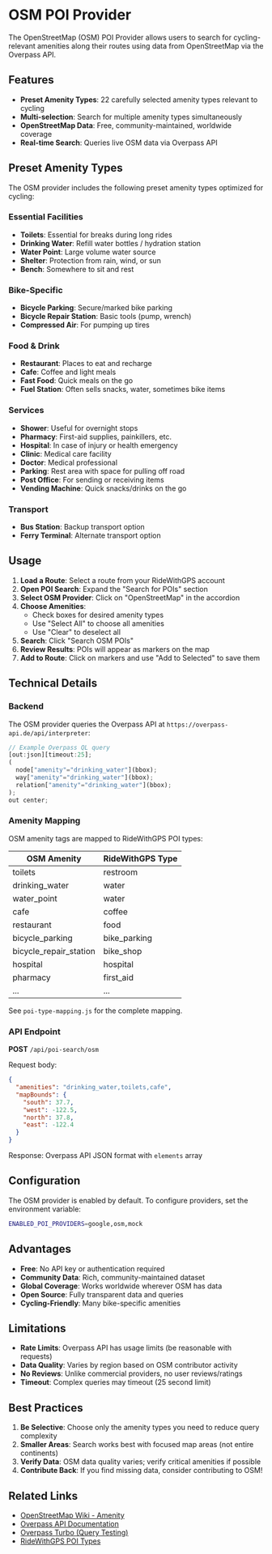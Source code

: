 # OSM POI Provider

The OpenStreetMap (OSM) POI Provider allows users to search for cycling-relevant amenities along their routes using data from OpenStreetMap via the Overpass API.

## Features

- **Preset Amenity Types**: 22 carefully selected amenity types relevant to cycling
- **Multi-selection**: Search for multiple amenity types simultaneously
- **OpenStreetMap Data**: Free, community-maintained, worldwide coverage
- **Real-time Search**: Queries live OSM data via Overpass API

## Preset Amenity Types

The OSM provider includes the following preset amenity types optimized for cycling:

### Essential Facilities
- **Toilets**: Essential for breaks during long rides
- **Drinking Water**: Refill water bottles / hydration station
- **Water Point**: Large volume water source
- **Shelter**: Protection from rain, wind, or sun
- **Bench**: Somewhere to sit and rest

### Bike-Specific
- **Bicycle Parking**: Secure/marked bike parking
- **Bicycle Repair Station**: Basic tools (pump, wrench)
- **Compressed Air**: For pumping up tires

### Food & Drink
- **Restaurant**: Places to eat and recharge
- **Cafe**: Coffee and light meals
- **Fast Food**: Quick meals on the go
- **Fuel Station**: Often sells snacks, water, sometimes bike items

### Services
- **Shower**: Useful for overnight stops
- **Pharmacy**: First-aid supplies, painkillers, etc.
- **Hospital**: In case of injury or health emergency
- **Clinic**: Medical care facility
- **Doctor**: Medical professional
- **Parking**: Rest area with space for pulling off road
- **Post Office**: For sending or receiving items
- **Vending Machine**: Quick snacks/drinks on the go

### Transport
- **Bus Station**: Backup transport option
- **Ferry Terminal**: Alternate transport option

## Usage

1. **Load a Route**: Select a route from your RideWithGPS account
2. **Open POI Search**: Expand the "Search for POIs" section
3. **Select OSM Provider**: Click on "OpenStreetMap" in the accordion
4. **Choose Amenities**: 
   - Check boxes for desired amenity types
   - Use "Select All" to choose all amenities
   - Use "Clear" to deselect all
5. **Search**: Click "Search OSM POIs"
6. **Review Results**: POIs will appear as markers on the map
7. **Add to Route**: Click on markers and use "Add to Selected" to save them

## Technical Details

### Backend

The OSM provider queries the Overpass API at `https://overpass-api.de/api/interpreter`:

```javascript
// Example Overpass QL query
[out:json][timeout:25];
(
  node["amenity"="drinking_water"](bbox);
  way["amenity"="drinking_water"](bbox);
  relation["amenity"="drinking_water"](bbox);
);
out center;
```

### Amenity Mapping

OSM amenity tags are mapped to RideWithGPS POI types:

| OSM Amenity | RideWithGPS Type |
|-------------|------------------|
| toilets | restroom |
| drinking_water | water |
| water_point | water |
| cafe | coffee |
| restaurant | food |
| bicycle_parking | bike_parking |
| bicycle_repair_station | bike_shop |
| hospital | hospital |
| pharmacy | first_aid |
| ... | ... |

See `poi-type-mapping.js` for the complete mapping.

### API Endpoint

**POST** `/api/poi-search/osm`

Request body:
```json
{
  "amenities": "drinking_water,toilets,cafe",
  "mapBounds": {
    "south": 37.7,
    "west": -122.5,
    "north": 37.8,
    "east": -122.4
  }
}
```

Response: Overpass API JSON format with `elements` array

## Configuration

The OSM provider is enabled by default. To configure providers, set the environment variable:

```bash
ENABLED_POI_PROVIDERS=google,osm,mock
```

## Advantages

- **Free**: No API key or authentication required
- **Community Data**: Rich, community-maintained dataset
- **Global Coverage**: Works worldwide wherever OSM has data
- **Open Source**: Fully transparent data and queries
- **Cycling-Friendly**: Many bike-specific amenities

## Limitations

- **Rate Limits**: Overpass API has usage limits (be reasonable with requests)
- **Data Quality**: Varies by region based on OSM contributor activity
- **No Reviews**: Unlike commercial providers, no user reviews/ratings
- **Timeout**: Complex queries may timeout (25 second limit)

## Best Practices

1. **Be Selective**: Choose only the amenity types you need to reduce query complexity
2. **Smaller Areas**: Search works best with focused map areas (not entire continents)
3. **Verify Data**: OSM data quality varies; verify critical amenities if possible
4. **Contribute Back**: If you find missing data, consider contributing to OSM!

## Related Links

- [OpenStreetMap Wiki - Amenity](https://wiki.openstreetmap.org/wiki/Key:amenity)
- [Overpass API Documentation](https://wiki.openstreetmap.org/wiki/Overpass_API)
- [Overpass Turbo (Query Testing)](https://overpass-turbo.eu/)
- [RideWithGPS POI Types](https://github.com/ridewithgps/developers/blob/master/reference/points_of_interest.md)
